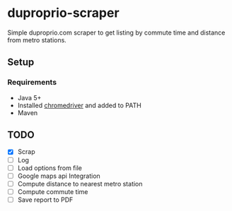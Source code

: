# duproprio-scraper

Simple duproprio.com scraper to get listing by commute time and distance from metro stations.

## Setup

### Requirements
- Java 5+
- Installed [chromedriver](https://sites.google.com/a/chromium.org/chromedriver/) and added to PATH
- Maven

## TODO
- [x] Scrap
- [ ] Log
- [ ] Load options from file
- [ ] Google maps api Integration
- [ ] Compute distance to nearest metro station
- [ ] Compute commute time 
- [ ] Save report to PDF

